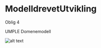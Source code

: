 # ModelldrevetUtvikling
Oblig 4

UMPLE Domenemodell

![alt text](https://github.com/180312/ModelldrevetUtvikling/blob/master/UMPLE/Domenemodell.png)
